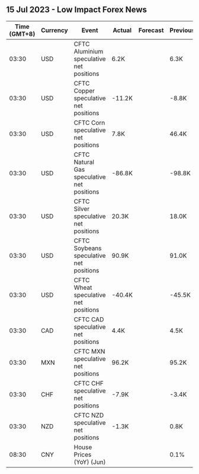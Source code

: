 ## 15 Jul 2023 - Low Impact Forex News
| Time (GMT+8) | Currency | Event | Actual | Forecast | Previous |
|------|----------|-------|--------|----------|----------|
| 03:30 | USD | CFTC Aluminium speculative net positions | 6.2K |  | 6.3K |
| 03:30 | USD | CFTC Copper speculative net positions | -11.2K |  | -8.8K |
| 03:30 | USD | CFTC Corn speculative net positions | 7.8K |  | 46.4K |
| 03:30 | USD | CFTC Natural Gas speculative net positions | -86.8K |  | -98.8K |
| 03:30 | USD | CFTC Silver speculative net positions | 20.3K |  | 18.0K |
| 03:30 | USD | CFTC Soybeans speculative net positions | 90.9K |  | 91.0K |
| 03:30 | USD | CFTC Wheat speculative net positions | -40.4K |  | -45.5K |
| 03:30 | CAD | CFTC CAD speculative net positions | 4.4K |  | 4.5K |
| 03:30 | MXN | CFTC MXN speculative net positions | 96.2K |  | 95.2K |
| 03:30 | CHF | CFTC CHF speculative net positions | -7.9K |  | -3.4K |
| 03:30 | NZD | CFTC NZD speculative net positions | -1.3K |  | 0.8K |
| 08:30 | CNY | House Prices (YoY) (Jun) |  |  | 0.1% |
